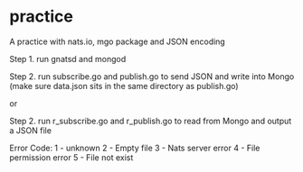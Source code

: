 # practice
A practice with nats.io, mgo package and JSON encoding

Step 1. run gnatsd and mongod

Step 2. run subscribe.go and publish.go to send JSON and write into Mongo (make sure data.json sits in the same directory as publish.go)

or

Step 2. run r_subscribe.go and r_publish.go to read from Mongo and output a JSON file

Error Code:
1 - unknown
2 - Empty file
3 - Nats server error
4 - File permission error
5 - File not exist

